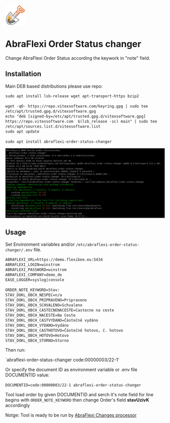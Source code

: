 ![Logo](abraflexi-order-status-changer.svg?raw=true)

AbraFlexi Order Status changer
==============================

Change AbraFlexi Order Status according the keywork in "note" field.


Installation
------------

Main DEB based distributions please use repo:

```shell
sudo apt install lsb-release wget apt-transport-https bzip2

wget -qO- https://repo.vitexsoftware.com/keyring.gpg | sudo tee /etc/apt/trusted.gpg.d/vitexsoftware.gpg
echo "deb [signed-by=/etc/apt/trusted.gpg.d/vitexsoftware.gpg]  https://repo.vitexsoftware.com  $(lsb_release -sc) main" | sudo tee /etc/apt/sources.list.d/vitexsoftware.list
sudo apt update

sudo apt install abraflexi-order-status-changer
```

![Deb installation](debian/debinst.png?raw=true)


Usage
-----

Set Environment variables and/or `/etc/abraflexi-order-status-changer/.env` file.

```
ABRAFLEXI_URL=https://demo.flexibee.eu:5434
ABRAFLEXI_LOGIN=winstrom
ABRAFLEXI_PASSWORD=winstrom
ABRAFLEXI_COMPANY=demo_de
EASE_LOGGER=syslog|console

ORDER_NOTE_KEYWORD=Stav:
STAV_DOKL_OBCH_NESPEC=n/a
STAV_DOKL_OBCH_PRIPRAVENO=Pripraveno
STAV_DOKL_OBCH_SCHVALENO=Schvaleno
STAV_DOKL_OBCH_CASTECNENACESTE=Castecne na ceste
STAV_DOKL_OBCH_NACESTE=Na Ceste
STAV_DOKL_OBCH_CASTVYDANO=Částečně vydáno
STAV_DOKL_OBCH_VYDANO=Vydáno
STAV_DOKL_OBCH_CASTHOTOVO=Částečně hotovo, č. hotovo
STAV_DOKL_OBCH_HOTOVO=Hotovo
STAV_DOKL_OBCH_STORNO=Storno
```

Then run:

`abraflexi-order-status-changer code:00000003/22-1'

Or specify the document ID as environment variable or .env file DOCUMENTID value:

`DOCUMENTID=code:00000003/22-1 abraflexi-order-status-changer`

Tool load order by given DOCUMENTID and serch it's note field for line begins with `ORDER_NOTE_KEYWORD`
then change Order's field **stavUzivK** accordingly


Notge: Tool is ready to be run by [AbraFlexi Changes processor](https://github.com/VitexSoftware/abraflexi-changes-processor)
